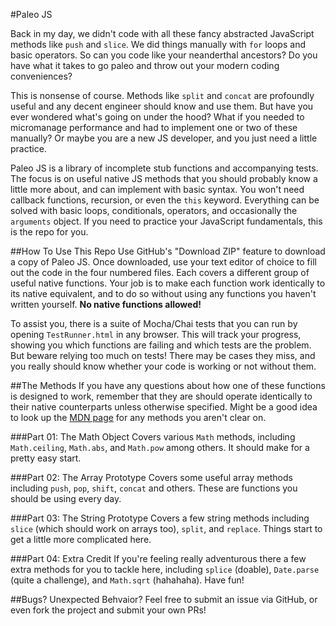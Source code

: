 #Paleo JS

Back in my day, we didn't code with all these fancy abstracted JavaScript methods like `push` and `slice`. We did things manually with `for` loops and basic operators. So can you code like your neanderthal ancestors? Do you have what it takes to go paleo and throw out your modern coding conveniences?

This is nonsense of course. Methods like `split` and `concat` are profoundly useful and any decent engineer should know and use them. But have you ever wondered what's going on under the hood? What if you needed to micromanage performance and had to implement one or two of these manually? Or maybe you are a new JS developer, and you just need a little practice.

Paleo JS is a library of incomplete stub functions and accompanying tests. The focus is on useful native JS methods that you should probably know a little more about, and can implement with basic syntax. You won't need callback functions, recursion, or even the `this` keyword. Everything can be solved with basic loops, conditionals, operators, and occasionally the `arguments` object. If you need to practice your JavaScript fundamentals, this is the repo for you.

##How To Use This Repo
Use GitHub's "Download ZIP" feature to download a copy of Paleo JS. Once downloaded, use your text editor of choice to fill out the code in the four numbered files. Each covers a different group of useful native functions. Your job is to make each function work identically to its native equivalent, and to do so without using any functions you haven't written yourself. **No native functions allowed!**

To assist you, there is a suite of Mocha/Chai tests that you can run by opening `TestRunner.html` in any browser. This will track your progress, showing you which functions are failing and which tests are the problem. But beware relying too much on tests! There may be cases they miss, and you really should know whether your code is working or not without them.

##The Methods
If you have any questions about how one of these functions is designed to work, remember that they are should operate identically to their native counterparts unless otherwise specified. Might be a good idea to look up the [MDN page](https://developer.mozilla.org/) for any methods you aren't clear on.

###Part 01: The Math Object
Covers various `Math` methods, including `Math.ceiling`, `Math.abs`, and `Math.pow` among others. It should make for a pretty easy start.

###Part 02: The Array Prototype
Covers some useful array methods including `push`, `pop`, `shift`, `concat` and others. These are functions you should be using every day.

###Part 03: The String Prototype
Covers a few string methods including `slice` (which should work on arrays too), `split`, and `replace`. Things start to get a little more complicated here.

###Part 04: Extra Credit
If you're feeling really adventurous there a few extra methods for you to tackle here, including `splice` (doable), `Date.parse` (quite a challenge), and `Math.sqrt` (hahahaha). Have fun!

##Bugs? Unexpected Behvaior?
Feel free to submit an issue via GitHub, or even fork the project and submit your own PRs!

